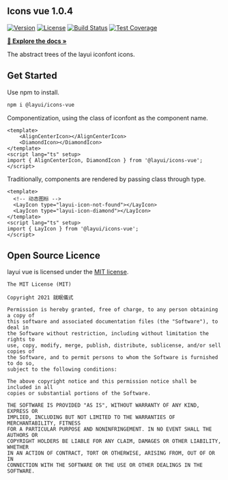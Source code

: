 ## Icons vue 1.0.4

<p>  
  <a href="https://www.npmjs.com/package/@layui/icons-vue"><img src="https://img.shields.io/npm/v/@layui/icons-vue.svg?sanitize=true" alt="Version"></a>
  <a href="https://www.npmjs.com/package/@layui/icon-vue"><img src="https://img.shields.io/npm/l/@layui/icons-vue.svg?sanitize=true" alt="License"></a>
  <a href="https://travis-ci.org/sentsin/layui"><img alt="Build Status" src="https://img.shields.io/travis/sentsin/layui/master.svg"></a>
  <a href="https://coveralls.io/r/sentsin/layui?branch=master"><img alt="Test Coverage" src="https://img.shields.io/coveralls/sentsin/layui/master.svg"></a>
</p>  

**[🔶 Explore the docs »](http://layui-vue.pearadmin.com)**

The abstract trees of the layui iconfont icons.

## Get Started

Use npm to install.

```bash
npm i @layui/icons-vue
```

Componentization, using the class of iconfont as the component name.

```
<template>
    <AlignCenterIcon></AlignCenterIcon>
    <DiamondIcon></DiamondIcon>
</template>
<script lang="ts" setup>
import { AlignCenterIcon, DiamondIcon } from '@layui/icons-vue';
</script>
```

Traditionally, components are rendered by passing class through type.

```
<template>
  <!-- 动态图标 -->
  <LayIcon type="layui-icon-not-found"></LayIcon>
  <LayIcon type="layui-icon-diamond"></LayIcon>
</template>
<script lang="ts" setup>
import { LayIcon } from '@layui/icons-vue';
</script>
```

## Open Source Licence

layui vue is licensed under the [MIT license](https://opensource.org/licenses/MIT).

```
The MIT License (MIT)

Copyright 2021 就眠儀式

Permission is hereby granted, free of charge, to any person obtaining a copy of
this software and associated documentation files (the "Software"), to deal in
the Software without restriction, including without limitation the rights to
use, copy, modify, merge, publish, distribute, sublicense, and/or sell copies of
the Software, and to permit persons to whom the Software is furnished to do so,
subject to the following conditions:

The above copyright notice and this permission notice shall be included in all
copies or substantial portions of the Software.

THE SOFTWARE IS PROVIDED "AS IS", WITHOUT WARRANTY OF ANY KIND, EXPRESS OR
IMPLIED, INCLUDING BUT NOT LIMITED TO THE WARRANTIES OF MERCHANTABILITY, FITNESS
FOR A PARTICULAR PURPOSE AND NONINFRINGEMENT. IN NO EVENT SHALL THE AUTHORS OR
COPYRIGHT HOLDERS BE LIABLE FOR ANY CLAIM, DAMAGES OR OTHER LIABILITY, WHETHER
IN AN ACTION OF CONTRACT, TORT OR OTHERWISE, ARISING FROM, OUT OF OR IN
CONNECTION WITH THE SOFTWARE OR THE USE OR OTHER DEALINGS IN THE SOFTWARE.
```